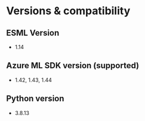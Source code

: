# Versions & compatibility
## ESML Version 
- 1.14
## Azure ML SDK version (supported)
- 1.42, 1.43, 1.44
## Python version
- 3.8.13